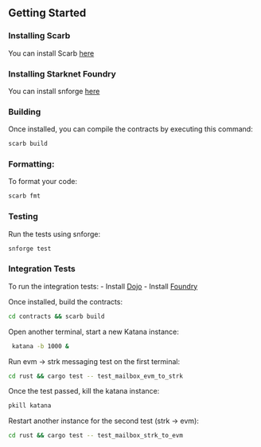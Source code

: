## Getting Started


### Installing Scarb 
You can install Scarb [here](https://docs.swmansion.com/scarb/download)

### Installing Starknet Foundry
You can install snforge [here](https://github.com/foundry-rs/starknet-foundry)

### Building
Once installed, you can compile the contracts by executing this command:
```bash
scarb build
```

### Formatting:
To format your code:
```bash
scarb fmt
```

### Testing
Run the tests using snforge:
```bash
snforge test
```

### Integration Tests
To run the integration tests: 
    - Install [Dojo](https://book.dojoengine.org/getting-started)
    - Install [Foundry](https://book.getfoundry.sh/getting-started/installation)

Once installed, build the contracts: 
```bash
cd contracts && scarb build
```

Open another terminal, start a new Katana instance: 
```bash
 katana -b 1000 &
 ```

Run evm -> strk messaging test on the first terminal: 
 ```bash
 cd rust && cargo test -- test_mailbox_evm_to_strk
 ```

Once the test passed, kill the katana instance: 
```bash
pkill katana
```

Restart another instance for the second test (strk -> evm): 
```bash
cd rust && cargo test -- test_mailbox_strk_to_evm
 ```